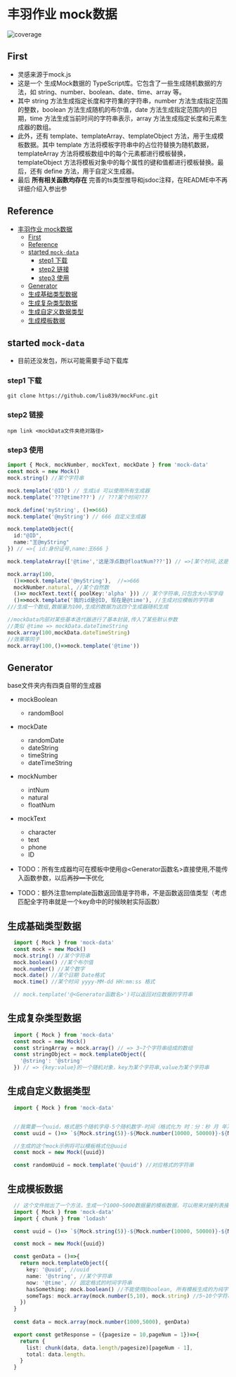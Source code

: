 # 丰羽作业 mock数据

![coverage](https://img.shields.io/badge/coverage-100%25-green)

## First

- 灵感来源于mock.js
- 这是一个 生成Mock数据的 TypeScript库。它包含了一些生成随机数据的方法，如 string、number、boolean、date、time、array 等。  
- 其中 string 方法生成指定长度和字符集的字符串，number 方法生成指定范围的整数，boolean 方法生成随机的布尔值，date 方法生成指定范围内的日期，time 方法生成当前时间的字符串表示，array 方法生成指定长度和元素生成器的数组。
- 此外，还有 template、templateArray、templateObject 方法，用于生成模板数据。其中 template 方法将模板字符串中的占位符替换为随机数据，templateArray 方法将模板数组中的每个元素都进行模板替换，templateObject 方法将模板对象中的每个属性的键和值都进行模板替换。最后，还有 define 方法，用于自定义生成器。
- 最后  **所有相关函数均存在** 完善的ts类型推导和jsdoc注释，在README中不再详细介绍入参出参
  
## Reference

- [丰羽作业 mock数据](#丰羽作业-mock数据)
  - [First](#first)
  - [Reference](#reference)
  - [started  `mock-data`](#started--mock-data)
    - [step1 下载](#step1-下载)
    - [step2 链接](#step2-链接)
    - [step3 使用](#step3-使用)
  - [Generator](#generator)
  - [生成基础类型数据](#生成基础类型数据)
  - [生成复杂类型数据](#生成复杂类型数据)
  - [生成自定义数据类型](#生成自定义数据类型)
  - [生成模板数据](#生成模板数据)

## started  `mock-data`

- 目前还没发包，所以可能需要手动下载库

### step1 下载

``` git
git clone https://github.com/liu839/mockFunc.git
```

### step2 链接

``` npm
npm link <mockData文件夹绝对路径>
```

### step3 使用


``` ts
import { Mock, mockNumber, mockText, mockDate } from 'mock-data'
const mock = new Mock()
mock.string() //某个字符串

mock.template('@ID') // 生成id 可以使用所有生成器
mock.template('???@time???') // ???某个时间???

mock.define('myString', ()=>666)
mock.template('@myString') // 666 自定义生成器

mock.templateObject({
  id:"@ID",
  name:"王@myString"
}) // =>{ id:身份证号,name:王666 }

mock.templateArray(['@time','这是浮点数@floatNum???']) // =>[某个时间,这是浮点数<某个浮点数>???]

mock.array(100,
  ()=>mock.template('@myString'),  //=>666
  mockNumber.natural, //某个自然数
  ()=> mockText.text({ poolKey:'alpha' })) // 某个字符串,只包含大小写字母
  ()=>mock.template('我的id是@ID, 现在是@time'), //生成对应模板的字符串
///生成一个数组,数据量为100,生成的数据为这四个生成器随机生成

//mockData内部对某些基本迭代器进行了基本封装,传入了某些默认参数
//类似 @time => mockData.dateTimeString
mock.array(100,mockData.dateTimeString)
//效果等同于
mock.array(100,()=>mock.template('@time'))
```

## Generator

base文件夹内有四类自带的生成器

- mockBoolean
  - randomBool
- mockDate
  - randomDate
  - dateString
  - timeString
  - dateTimeString
- mockNumber
  - intNum
  - natural
  - floatNum
- mockText
  - character
  - text
  - phone
  - ID

- TODO：所有生成器均可在模板中使用@<Generator函数名>直接使用,不能传入函数参数，以后再~~抄一下~~优化
- TODO：额外注意template函数返回值是字符串，不是函数返回值类型（考虑匹配全字符串就是一个key命中的时候映射实际函数）

## 生成基础类型数据

```ts
  import { Mock } from 'mock-data'
  const mock = new Mock()
  mock.string() //某个字符串
  mock.boolean() //某个布尔值
  mock.number() //某个数字
  mock.date() //某个日期 Date格式
  mock.time() //某个时间 yyyy-MM-dd HH:mm:ss 格式

  // mock.template('@<Generator函数名>')可以返回对应数据的字符串
```

## 生成复杂类型数据

```ts
  import { Mock } from 'mock-data'
  const mock = new Mock()
  const stringArray = mock.array() // => 3~7个字符串组成的数组
  const stringObject = mock.templateObject({
    '@string': '@string'
  }) // => {key:value}的一个随机对象，key为某个字符串,value为某个字符串


```

## 生成自定义数据类型

```ts
  import { Mock } from 'mock-data'


  //我需要一个uuid，格式是5个随机字母-5个随机数字-时间（格式化为 时：分：秒 月 年）的整体字符串
  const uuid = ()=> `${Mock.string(5)}-${Mock.number(10000, 50000)}-${Mock.date().format('HH:mm:ss MM yyyy')}`

  //生成的这个mock示例将可以模板格式化@uuid
  const mock = new Mock({uuid})

  const randomUuid = mock.template('@uuid') //对应格式的字符串
```

## 生成模板数据

```ts
  // 这个文件抛出了一个方法，生成一个1000~5000数据量的模板数据，可以用来对接列表接口
  import { Mock } from 'mock-data'
  import { chunk } from 'lodash'

  const uuid = ()=> `${Mock.string(5)}-${Mock.number(10000, 50000)}-${Mock.date().format('HH:mm:ss MM yyyy')}`

  const mock = new Mock({uuid})

  const genData = ()=>{
    return mock.templateObject({
      key: '@uuid', //uuid
      name: '@string', //某个字符串
      now: '@time', // 固定格式的时间字符串
      hasSomething: mock.boolean() //不能使用@boolean, 所有模板生成的为纯字符串，需要原始格式的要把原函数在这里执行
      someTags: mock.array(mock.number(5,10), mock.string) //5~10个字符串的数组
    })
  }
  
  const data = mock.array(mock.number(1000,5000), genData)

  export const getResponse = ({pagesize = 10,pageNum = 1})=>{
    return {
      list: chunk(data, data.length/pagesize)[pageNum - 1],
      total: data.length，
    }
  }
```
